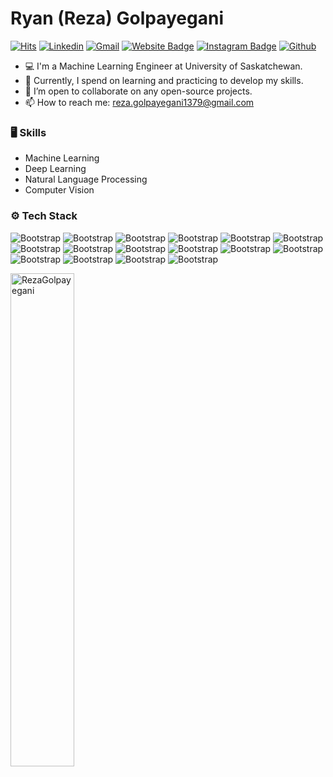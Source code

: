 <h1> Ryan (Reza) Golpayegani </h1>

<!--<a href="https://www.twitter.com/rgolpayegani" target="_blank" rel="noreferrer"><img
src="https://img.shields.io/twitter/follow/rgolpayegani?logo=twitter&style=for-the-badge&color=0891b2&labelColor=1c1917"
/>
-->

<!-- </a> <a href="https://www.github.com/RezaGolpayegani" target="_blank" rel="noreferrer"><img
src="https://img.shields.io/github/followers/RezaGolpayegani?logo=github&style=for-the-badge&color=0891b2&labelColor=1c1917" /></a> -->

[![Hits](https://hits.seeyoufarm.com/api/count/incr/badge.svg?url=https%3A%2F%2Fgithub.com%2FRezaGolpayegani%2FRezaGolpayegani&count_bg=%2379C83D&title_bg=%23555555&icon=&icon_color=%23E7E7E7&title=Profile+Views&edge_flat=false)](https://hits.seeyoufarm.com)
[![Linkedin](https://img.shields.io/badge/-LinkedIn-blue?style=flat&logo=Linkedin&logoColor=white)](https://www.linkedin.com/in/ryangolpayegani/)
[![Gmail](https://img.shields.io/badge/-Gmail-c14438?style=flat&logo=Gmail&logoColor=white)](mailto:reza.golpayegani1379@gmail.com)
[![Website Badge](https://img.shields.io/badge/-Website-c14438?style=flat&logo=Google-Chrome&logoColor=white&link=https://ryangolpayegani.github.io/)](https://ryangolpayegani.github.io/)
[![Instagram Badge](https://img.shields.io/badge/-Instagram-purple?logo=instagram&logoColor=white&link=https://instagram.com/rezagolpayegani_/)](https://www.instagram.com/rezagolpayegani_)
[![Github](https://img.shields.io/github/followers/RezaGolpayegani?label=Follow&style=social)](https://github.com/RyanGolpayegani)
<!--[![Medium](https://github.com/Rishit-dagli/Rishit-dagli/blob/master/badges/medium.svg)](https://medium.com/@RezaGolpayegani)-->

<!--[![Twitter Badge](https://img.shields.io/badge/-Twitter-1da1f2?labelColor=1da1f2&logo=twitter&logoColor=white&link=https://twitter.com/rgolpayegani)](https://twitter.com/rgolpayegani)-->


  <!--add personal website later (between gmail and medium)-->
<!-- -->
  
- 💻 I'm a Machine Learning Engineer at University of Saskatchewan.
- 🌱 Currently, I spend on learning and practicing to develop my skills.
- 👯 I’m open to collaborate on any open-source projects.
- 📫 How to reach me: reza.golpayegani1379@gmail.com

### 🖥 Skills

- Machine Learning
- Deep Learning
- Natural Language Processing
- Computer Vision
### ⚙️ Tech Stack

![Bootstrap](https://img.shields.io/badge/-Python-05122A?style=flat-square&logo=Python&color=353535) ![Bootstrap](https://img.shields.io/badge/-Docker-05122A?style=flat-square&logo=Docker&color=353535) ![Bootstrap](https://img.shields.io/badge/-Kubernetes-05122A?style=flat-square&logo=Kubernetes&color=353535) ![Bootstrap](https://img.shields.io/badge/-TensorFlow-05122A?style=flat-square&logo=TensorFlow&color=353535) ![Bootstrap](https://img.shields.io/badge/-PyTorch-05122A?style=flat-square&logo=PyTorch&color=353535) ![Bootstrap](https://img.shields.io/badge/-Scikit%20Learn-05122A?style=flat-square&logo=Scikit-Learn&color=353535) ![Bootstrap](https://img.shields.io/badge/-MongoDB-05122A?style=flat-square&logo=MongoDB&color=353535) ![Bootstrap](https://img.shields.io/badge/-MySQL-05122A?style=flat-square&logo=MySQL&color=353535) ![Bootstrap](https://img.shields.io/badge/-PostgreSQL-05122A?style=flat-square&logo=PostgreSQL&color=353535) ![Bootstrap](https://img.shields.io/badge/-Pandas-05122A?style=flat-square&logo=Pandas&color=353535) ![Bootstrap](https://img.shields.io/badge/-Numpy-05122A?style=flat-square&logo=Numpy&color=353535) ![Bootstrap](https://img.shields.io/badge/-Matplotlib-05122A?style=flat-square&logo=Matplotlib&color=353535) ![Bootstrap](https://img.shields.io/badge/-Flask-05122A?style=flat-square&logo=Flask&color=353535) ![Bootstrap](https://img.shields.io/badge/-Django-05122A?style=flat-square&logo=Django&color=353535) ![Bootstrap](https://img.shields.io/badge/-FastAPI-05122A?style=flat-square&logo=FastAPI&color=353535) ![Bootstrap](https://img.shields.io/badge/-Visual%20Studio%20Code-05122A?style=flat-square&logo=Visual-Studio-Code&color=353535)

<!-- - 🤔 -->
<div>
  <img width="45%" align="left" src="https://github-readme-stats.vercel.app/api/top-langs?username=RezaGolpayegani&show_icons=true&locale=en&layout=compact" alt="RezaGolpayegani" />
<!--   <img width="50%"  src="https://github-readme-streak-stats.herokuapp.com/?user=RezaGolpayegani&" alt="RezaGolpayegani" />  -->
</div>

<!----------------------------->
<!-- COMMENTED FOR LATER USE -->
<!----------------------------->

<!-- STATISTICS -->
<!-- [![Anurag's github stats](https://github-readme-stats.vercel.app/api?username=hejazizo&show_icons=true&count_private=true&include_all_commits=true&theme=dracula)](https://github.com/hejazizo)
 -->
<!-- MEDIUM & BUY ME A COFFEE -->
<!-- 
[![Stackoverflow](https://github.com/Rishit-dagli/Rishit-dagli/blob/master/badges/stackoverflow.svg)](https://stackoverflow.com/users/11878567/rishit-dagli)
 -->
<!--  [![Buy Me A Coffee](https://img.shields.io/badge/-Buy%20Me%20A%20Coffee-db4c4c?style=flat&logo=buy-me-a-coffee&logoColor=ffffff&link=https://ko-fi.com/dinhanhthi)](https://ko-fi.com/dinhanhthi) -->

<!-- Here are some ideas to get you started:

- 🔭 I’m currently working on ...
- 🌱 I’m currently learning ...
- 👯 I’m looking to collaborate on ...
- 🤔 I’m looking for help with ...
- 💬 Ask me about ...
- 📫 How to reach me: ...
- 😄 Pronouns: ...
- ⚡ Fun fact: ...
-->

